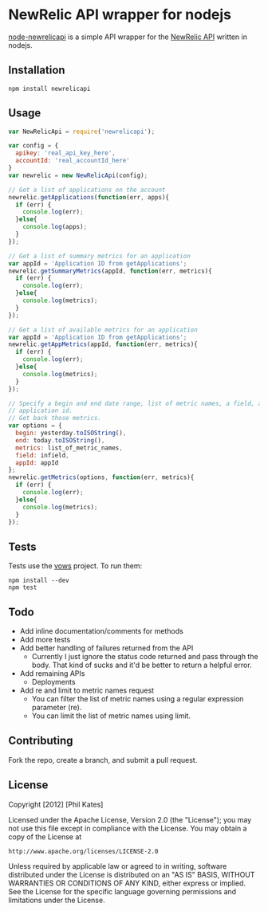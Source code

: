 
NewRelic API wrapper for nodejs
===============================

[node-newrelicapi](https://github.com/philk/node-newrelicapi) is a simple API wrapper for the [NewRelic API](http://newrelic.github.com/newrelic_api/) written in nodejs.

## Installation

`npm install newrelicapi`

## Usage

```javascript
var NewRelicApi = require('newrelicapi');

var config = {
  apikey: 'real_api_key_here',
  accountId: 'real_accountId_here'
}
var newrelic = new NewRelicApi(config);

// Get a list of applications on the account
newrelic.getApplications(function(err, apps){
  if (err) {
    console.log(err);
  }else{
    console.log(apps);
  }
});

// Get a list of summary metrics for an application
var appId = 'Application ID from getApplications';
newrelic.getSummaryMetrics(appId, function(err, metrics){
  if (err) {
    console.log(err);
  }else{
    console.log(metrics);
  }
});

// Get a list of available metrics for an application
var appId = 'Application ID from getApplications';
newrelic.getAppMetrics(appId, function(err, metrics){
  if (err) {
    console.log(err);
  }else{
    console.log(metrics);
  }
});

// Specify a begin and end date range, list of metric names, a field, and an
// application id.
// Get back those metrics.
var options = {
  begin: yesterday.toISOString(),
  end: today.toISOString(),
  metrics: list_of_metric_names,
  field: infield,
  appId: appId
};
newrelic.getMetrics(options, function(err, metrics){
  if (err) {
    console.log(err);
  }else{
    console.log(metrics);
  }
});
```

## Tests

Tests use the [vows](http://vowsjs.org/) project. To run them:

```
npm install --dev
npm test
```

## Todo

- Add inline documentation/comments for methods
- Add more tests
- Add better handling of failures returned from the API
  - Currently I just ignore the status code returned and pass through the body. That kind of sucks and it'd be better to return a helpful error.
- Add remaining APIs
  - Deployments
- Add re and limit to metric names request
  - You can filter the list of metric names using a regular expression parameter (re).
  - You can limit the list of metric names using limit.

## Contributing

Fork the repo, create a branch, and submit a pull request.

## License

Copyright [2012] [Phil Kates]

Licensed under the Apache License, Version 2.0 (the "License");
you may not use this file except in compliance with the License.
You may obtain a copy of the License at

    http://www.apache.org/licenses/LICENSE-2.0

Unless required by applicable law or agreed to in writing, software
distributed under the License is distributed on an "AS IS" BASIS,
WITHOUT WARRANTIES OR CONDITIONS OF ANY KIND, either express or implied.
See the License for the specific language governing permissions and
limitations under the License.

